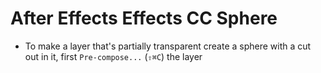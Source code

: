 # After Effects Effects CC Sphere

- To make a layer that's partially transparent create a sphere with a cut out in it, first `Pre-compose...` (`⇧⌘C`) the layer